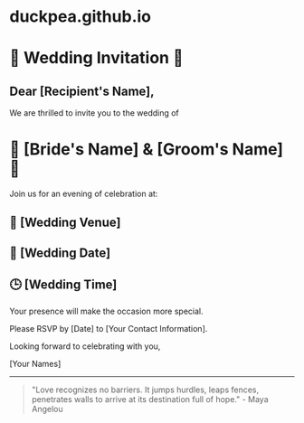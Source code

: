 # duckpea.github.io

# 🎉 Wedding Invitation 🎉

## Dear [Recipient's Name],

We are thrilled to invite you to the wedding of

# 👰 [Bride's Name] & [Groom's Name] 🤵

Join us for an evening of celebration at:

## 🏰 [Wedding Venue]
## 📅 [Wedding Date]
## 🕒 [Wedding Time]

Your presence will make the occasion more special. 

Please RSVP by [Date] to [Your Contact Information].

Looking forward to celebrating with you,

[Your Names]

---
> "Love recognizes no barriers. It jumps hurdles, leaps fences, penetrates walls to arrive at its destination full of hope." - Maya Angelou
